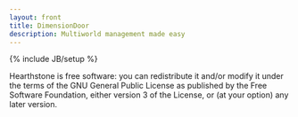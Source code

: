 ```yaml
---
layout: front
title: DimensionDoor
description: Multiworld management made easy
---
```

{% include JB/setup %}

Hearthstone is free software: you can redistribute it and/or modify it under the terms of the GNU General Public License as published by the Free Software Foundation, either version 3 of the License, or (at your option) any later version.
